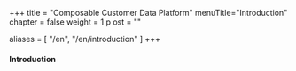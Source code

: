 +++ title = "Composable Customer Data Platform" 
menuTitle="Introduction" 
chapter = false 
weight = 1 p
ost = ""

aliases = [ 
    "/en", "/en/introduction" 
]
+++

#### Introduction
